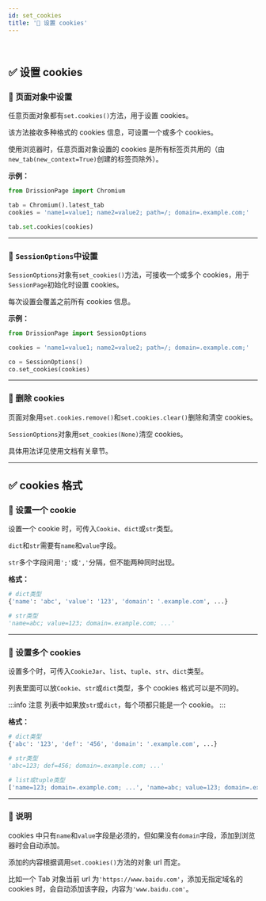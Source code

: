 ```yaml
---
id: set_cookies
title: '🥦 设置 cookies'
---
```


<div class="wwads-cn wwads-horizontal" data-id="317"></div><br/>

## ✅️️ 设置 cookies

### 📌 页面对象中设置

任意页面对象都有`set.cookies()`方法，用于设置 cookies。

该方法接收多种格式的 cookies 信息，可设置一个或多个 cookies。

使用浏览器时，任意页面对象设置的 cookies 是所有标签页共用的（由`new_tab(new_context=True)`创建的标签页除外）。

**示例：**

```python
from DrissionPage import Chromium

tab = Chromium().latest_tab
cookies = 'name1=value1; name2=value2; path=/; domain=.example.com;'

tab.set.cookies(cookies)
```

---

### 📌 `SessionOptions`中设置

`SessionOptions`对象有`set_cookies()`方法，可接收一个或多个 cookies，用于`SessionPage`初始化时设置 cookies。

每次设置会覆盖之前所有 cookies 信息。

**示例：**

```python
from DrissionPage import SessionOptions

cookies = 'name1=value1; name2=value2; path=/; domain=.example.com;'

co = SessionOptions()
co.set_cookies(cookies)
```

---

### 📌 删除 cookies

页面对象用`set.cookies.remove()`和`set.cookies.clear()`删除和清空 cookies。

`SessionOptions`对象用`set_cookies(None)`清空 cookies。

具体用法详见使用文档有关章节。

---

## ✅️️ cookies 格式

### 📌 设置一个 cookie

设置一个 cookie 时，可传入`Cookie`、`dict`或`str`类型。

`dict`和`str`需要有`name`和`value`字段。

`str`多个字段间用`';'`或`','`分隔，但不能两种同时出现。

**格式：**

```python
# dict类型
{'name': 'abc', 'value': '123', 'domain': '.example.com', ...}

# str类型
'name=abc; value=123; domain=.example.com; ...'
```

---

### 📌 设置多个 cookies

设置多个时，可传入`CookieJar`、`list`、`tuple`、`str`、`dict`类型。

列表里面可以放`Cookie`、`str`或`dict`类型，多个 cookies 格式可以是不同的。

:::info 注意
    列表中如果放`str`或`dict`，每个项都只能是一个 cookie。
:::

**格式：**

```python
# dict类型
{'abc': '123', 'def': '456', 'domain': '.example.com', ...}

# str类型
'abc=123; def=456; domain=.example.com; ...'

# list或tuple类型
['name=123; domain=.example.com; ...', 'name=abc; value=123; domain=.example.com; ...']
```

---

### 📌 说明

cookies 中只有`name`和`value`字段是必须的，但如果没有`domain`字段，添加到浏览器时会自动添加。

添加的内容根据调用`set.cookies()`方法的对象 url 而定。

比如一个 Tab 对象当前 url 为`'https://www.baidu.com'`，添加无指定域名的 cookies 时，会自动添加该字段，内容为`'www.baidu.com'`。
